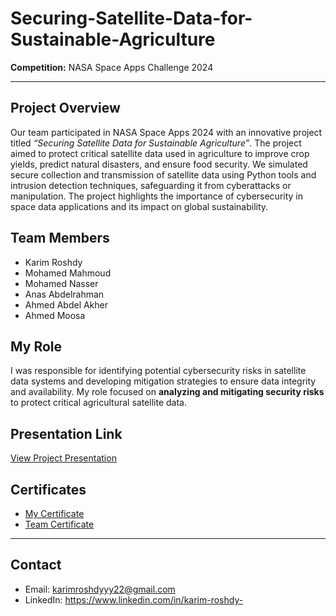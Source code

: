 # Securing-Satellite-Data-for-Sustainable-Agriculture

**Competition:** NASA Space Apps Challenge 2024

---

## Project Overview
Our team participated in NASA Space Apps 2024 with an innovative project titled *“Securing Satellite Data for Sustainable Agriculture”*. The project aimed to protect critical satellite data used in agriculture to improve crop yields, predict natural disasters, and ensure food security. We simulated secure collection and transmission of satellite data using Python tools and intrusion detection techniques, safeguarding it from cyberattacks or manipulation. The project highlights the importance of cybersecurity in space data applications and its impact on global sustainability.

## Team Members
- Karim Roshdy
- Mohamed Mahmoud
- Mohamed Nasser
- Anas Abdelrahman
- Ahmed Abdel Akher
- Ahmed Moosa

## My Role
I was responsible for identifying potential cybersecurity risks in satellite data systems and developing mitigation strategies to ensure data integrity and availability. My role focused on **analyzing and mitigating security risks** to protect critical agricultural satellite data.

## Presentation Link
[View Project Presentation](https://drive.google.com/file/d/1mpMmAbq8HYnr8FL0W9hToA5Z2bJP7mcy/view?usp=sharing)

## Certificates
- [My Certificate](https://github.com/Karimroshdy22/Securing-Satellite-Data-for-Sustainable-Agriculture/blob/b5710e67d905999c1b05a0ad6ca19808911d0a67/My%20Certificate.png)
- [Team Certificate](https://github.com/Karimroshdy22/Securing-Satellite-Data-for-Sustainable-Agriculture/blob/b5710e67d905999c1b05a0ad6ca19808911d0a67/Team%20Certificate.png)
---

## Contact
- Email: karimroshdyyy22@gmail.com  
- LinkedIn: https://www.linkedin.com/in/karim-roshdy-
